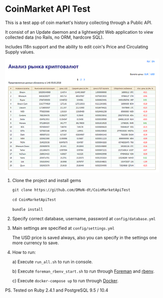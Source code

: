 CoinMarket API Test
===================
This is a test app of coin market's history collecting through a Public API.

It consist of an Update daemon and a lightweight Web application to view collected data (no Rails, no ORM, hardcore SQL).

Includes I18n support and the ability to edit coin's Price and Circulating Supply values.


![Screenshot](screen_ru.png)


1. Clone the project and install gems
    ```
    git clone https://github.com/DMoN-dt/CoinMarketApiTest

    cd CoinMarketApiTest

    bundle install
    ```
2. Specify correct database, username, password at `config/database.yml`

3. Main settings are specified at `config/settings.yml`

    The USD price is saved always, also you can specify in the settings one more currency to save.

4. How to run:

    a) Execute `run_all.sh` to run in console.

    b) Execute `foreman_rbenv_start.sh` to run through [Foreman](https://theforeman.org) and [rbenv](https://github.com/rbenv/rbenv).
	
	c) Execute `docker-compose up` to run through [Docker](https://www.docker.com).

PS. Tested on Ruby 2.4.1 and PostgreSQL 9.5 / 10.4
